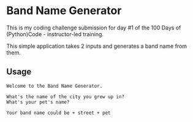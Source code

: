 # Band Name Generator

This is my coding challenge submission for day #1 of the 100 Days of (Python)Code - instructor-led training.

This simple application takes 2 inputs and generates a band name from them. 

## Usage

```
Welcome to the Band Name Generator.

What's the name of the city you grew up in?
What's your pet's name?

Your band name could be + street + pet
```